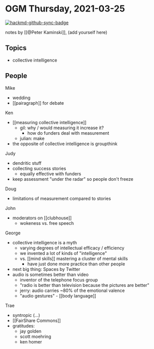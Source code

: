 # OGM Thursday, 2021-03-25

[![hackmd-github-sync-badge](https://hackmd.io/L15syR0DQq61eQJ9wTqVHg/badge)](https://hackmd.io/L15syR0DQq61eQJ9wTqVHg)

notes by [[@Peter Kaminski]], (add yourself here)


## Topics
- collective intelligence

## People

Mike
- wedding
- [[pairagraph]] for debate

Ken
- [[measuring collective intelligence]]
	- gil: why / would measuring it increase it?
		- how do funders deal with measurement
	- julian: make
- the opposite of collective intelligence is groupthink

Judy
- dendritic stuff
- collecting success stories
	- equally effective with funders
- keep assessment "under the radar" so people don't freeze

Doug
- limitations of measurement compared to stories

John
- moderators on [[clubhouse]]
	- wokeness vs. free speech

George
- collective intelligence is a myth
	- varying degrees of intellectual efficacy / efficiency
	- we invented a lot of kinds of "intelligence"
	- vs. [[mind skills]] mastering a cluster of mental skills
		- have just done more practice than other people
- next big thing: Spaces by Twitter
- audio is sometimes better than video
	- inventor of the telephone focus group
	- "radio is better than television because the pictures are better"
	- jerry: audio carries ~80% of the emotional valence
	- "audio gestures" - [[body language]]

Trae
- syntropic (...)
- [[FairShare Commons]]
- gratitudes:
    - jay golden
    - scott moehring
    - ken homer


